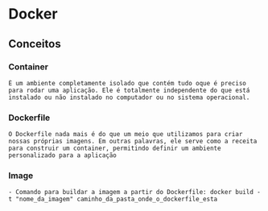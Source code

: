 # Docker

## Conceitos

### Container
    É um ambiente completamente isolado que contém tudo oque é preciso para rodar uma aplicação. Ele é totalmente independente do que está instalado ou não instalado no computador ou no sistema operacional.

### Dockerfile
    O Dockerfile nada mais é do que um meio que utilizamos para criar nossas próprias imagens. Em outras palavras, ele serve como a receita para construir um container, permitindo definir um ambiente personalizado para a aplicação

### Image
    - Comando para buildar a imagem a partir do Dockerfile: docker build -t "nome_da_imagem" caminho_da_pasta_onde_o_dockerfile_esta